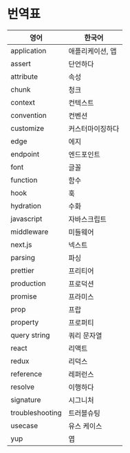 # 번역표

| 영어            | 한국어           |
| --------------- | ---------------- |
| application     | 애플리케이션, 앱 |
| assert          | 단언하다         |
| attribute       | 속성             |
| chunk           | 청크             |
| context         | 컨텍스트         |
| convention      | 컨벤션           |
| customize       | 커스터마이징하다 |
| edge            | 에지             |
| endpoint        | 엔드포인트       |
| font            | 글꼴             |
| function        | 함수             |
| hook            | 훅               |
| hydration       | 수화             |
| javascript      | 자바스크립트     |
| middleware      | 미들웨어         |
| next.js         | 넥스트           |
| parsing         | 파싱             |
| prettier        | 프리티어         |
| production      | 프로덕션         |
| promise         | 프라미스         |
| prop            | 프랍             |
| property        | 프로퍼티         |
| query string    | 쿼리 문자열      |
| react           | 리액트           |
| redux           | 리덕스           |
| reference       | 레퍼런스         |
| resolve         | 이행하다         |
| signature       | 시그니처         |
| troubleshooting | 트러블슈팅       |
| usecase         | 유스 케이스      |
| yup             | 엽               |

